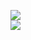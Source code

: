 [![](https://img.shields.io/badge/Made%20With-Github%20Spray-lightgrey.svg?style=for-the-badge&logo=github)](https://github.com/Annihil/github-spray#384)  
[![](https://i.imgur.com/2DrTn0Z.gif)](https://github.com/Annihil/github-spray)